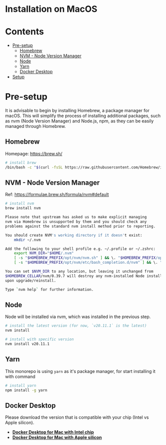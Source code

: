 # Installation on MacOS

# Contents

- [Pre-setup](#pre-setup)
  - [Homebrew](#homebrew)
  - [NVM - Node Version Manager](#node-version-manager)
  - [Node](#node)
  - [Yarn](#yarn)
  - [Docker Desktop](#docker-desktop)
- [Setup](#setup)

# Pre-setup

It is advisable to begin by installing Homebrew, a package manager for macOS. This will simplify the process of installing additional packages, such as nvm (Node Version Manager) and Node.js, npm, as they can be easily managed through Homebrew.

## Homebrew

Homepage: https://brew.sh/

```bash
# install brew
/bin/bash -c "$(curl -fsSL https://raw.githubusercontent.com/Homebrew/install/HEAD/install.sh)"
```

## NVM - Node Version Manager

Ref: https://formulae.brew.sh/formula/nvm#default

```bash
# install nvm
brew install nvm
```

```bash
Please note that upstream has asked us to make explicit managing
nvm via Homebrew is unsupported by them and you should check any
problems against the standard nvm install method prior to reporting.

You should create NVM's working directory if it doesn't exist:
    mkdir ~/.nvm

Add the following to your shell profile e.g. ~/.profile or ~/.zshrc:
    export NVM_DIR="$HOME/.nvm"
    [ -s "$HOMEBREW_PREFIX/opt/nvm/nvm.sh" ] && \. "$HOMEBREW_PREFIX/opt/nvm/nvm.sh" # This loads nvm
    [ -s "$HOMEBREW_PREFIX/opt/nvm/etc/bash_completion.d/nvm" ] && \. "$HOMEBREW_PREFIX/opt/nvm/etc/bash_completion.d/nvm" # This loads nvm bash_completion

You can set $NVM_DIR to any location, but leaving it unchanged from
$HOMEBREW_CELLAR/nvm/0.39.7 will destroy any nvm-installed Node installations
upon upgrade/reinstall.

Type `nvm help` for further information.
```

## Node

Node will be installed via nvm, which was installed in the previous step.

```bash
# install the latest version (for now, `v20.11.1` is the latest)
nvm install

# install with specific version
nvm install v20.11.1
```

## Yarn

This monorepo is using `yarn` as it's package manager, for start installing it with command

```bash
# install yarn
npm install -g yarn
```

## Docker Desktop

Please download the version that is compatible with your chip (Intel vs Apple silicon).

- [**Docker Desktop for Mac with Intel chip**](https://desktop.docker.com/mac/main/amd64/Docker.dmg?utm_source=docker&utm_medium=webreferral&utm_campaign=docs-driven-download-mac-amd64)
- [**Docker Desktop for Mac with Apple silicon**](https://desktop.docker.com/mac/main/arm64/Docker.dmg?utm_source=docker&utm_medium=webreferral&utm_campaign=docs-driven-download-mac-arm64)
